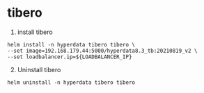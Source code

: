 # tibero

1. install tibero
```
helm install -n hyperdata tibero tibero \
--set image=192.168.179.44:5000/hyperdata8.3_tb:20210819_v2 \
--set loadbalancer.ip=${LOADBALANCER_IP}
```

2. Uninstall tibero
```
helm uninstall -n hyperdata tibero tibero
```
